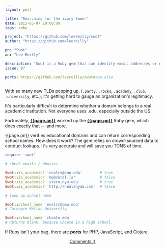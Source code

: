 ```yaml
---
layout: post

title: "Searching for the ivory tower"
date: 2015-05-07 10:00:00
tags: ruby

project: "https://github.com/leereilly/swot"
author: "https://github.com/leereilly"

pn: "Swot"
an: "Lee Reilly"

description: "Swot is a Ruby gem that can identify email addresses or domains names that belong to colleges or universities."
issue: 87

ports: https://github.com/leereilly/swot#see-also
---
```


With so many new TLDs popping up, (`.party`, `.rocks`, `.academy`, `.club`, `.university`, etc.), it's getting hard to gauge an organization's legitimacy.

It's particularly difficult to determine whether a domain belongs to a real academic institution. Not everyone uses .edu, especially outside the US.

Fortunately, <strong><a href="{{page.author}}" title="{{page.an}} on GitHub" target="_blank">{{page.an}}</a></strong> worked up the <strong><a href="{{page.project}}" title="{{page.pn}} on GitHub" target="_blank">{{page.pn}}</a></strong> Ruby gem, which does exactly that &mdash; and more.

{{page.pn}} verifies educational domains and can return corresponding school names. How does it work? The gem relies on crowd-sourced data to conduct lookups. It's very accurate and will save you TONS of time.

```ruby
require 'swot'

# check emails / domains

Swot::is_academic? 'nealrs@cmu.edu'        # true
Swot::is_academic? 'me@skrol.la'           # false
Swot::is_academic? 'stern.nyu.edu'         # true
Swot::is_academic? 'http://nealshyam.com'  # false

# look up school name

Swot::school_name 'nealrs@cmu.edu'
# Carnegie Mellon University

Swot::school_name 'choate.edu'
# Returns blank, because Choate is a high school.
```

If Ruby isn't your bag, there are <strong><a href="{{page.ports}}" title="{{page.pn}} ports on GitHub" target="_blank">ports</a></strong> for PHP, JavaScript, and Clojure.

<center><a href="{{ page.url }}#comments" class="btn btn-primary btn-comment" title="Discuss this issue of Git @ Me online">Comments :)</a></center>
